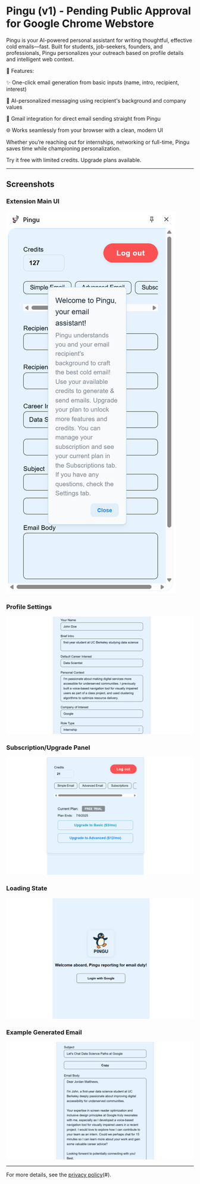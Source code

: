 # Pingu (v1) - Pending Public Approval for Google Chrome Webstore

Pingu is your AI-powered personal assistant for writing thoughtful, effective cold emails—fast. Built for students, job-seekers, founders, and professionals, Pingu personalizes your outreach based on profile details and intelligent web context.

🎯 Features:

✨ One-click email generation from basic inputs (name, intro, recipient, interest)

🧠 AI-personalized messaging using recipient's background and company values

📧 Gmail integration for direct email sending straight from Pingu

🌐 Works seamlessly from your browser with a clean, modern UI

Whether you’re reaching out for internships, networking or full-time, Pingu saves time while championing personalization.

Try it free with limited credits. Upgrade plans available.

---

## Screenshots

### Extension Main UI
![Main UI](extension-look.png)

### Profile Settings
![Profile Settings](profile.png)

### Subscription/Upgrade Panel
![Subscription Panel](subscriptions.png)

### Loading State
![Loading](loading.png)

### Example Generated Email
![Generated Email](email.png)

---

For more details, see the [privacy policy](https://tkher23.github.io/pingu-privacy/)(#).
